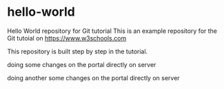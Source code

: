 # hello-world
Hello World repository for Git tutorial
This is an example repository for the Git tutoial on https://www.w3schools.com

This repository is built step by step in the tutorial.

doing some changes on the portal directly on server

doing another some changes on the portal directly on server
